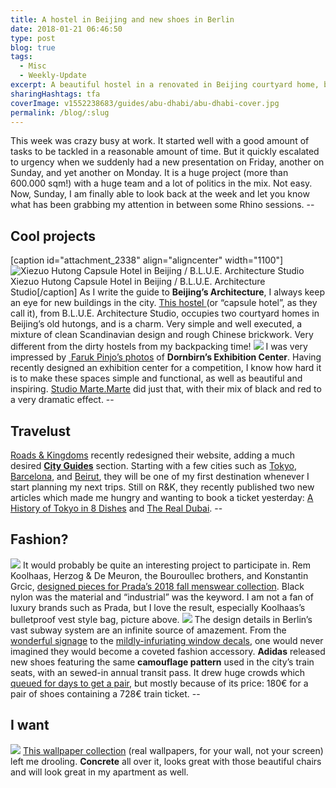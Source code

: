 ```yaml
---
title: A hostel in Beijing and new shoes in Berlin
date: 2018-01-21 06:46:50
type: post
blog: true
tags:
  - Misc
  - Weekly-Update
excerpt: A beautiful hostel in a renovated in Beijing courtyard home, beautiful photos of an exhibition center in Austria, and new Adidas's shoes making the headlines in Berlin.
sharingHashtags: tfa
coverImage: v1552238683/guides/abu-dhabi/abu-dhabi-cover.jpg
permalink: /blog/:slug
---
```


This week was crazy busy at work. It started well with a good amount of tasks to be tackled in a reasonable amount of time. But it quickly escalated to urgency when we suddenly had a new presentation on Friday, another on Sunday, and yet another on Monday. It is a huge project (more than 600.000 sqm!) with a huge team and a lot of politics in the mix. Not easy. Now, Sunday, I am finally able to look back at the week and let you know what has been grabbing my attention in between some Rhino sessions. --

## Cool projects

\[caption id="attachment_2338" align="aligncenter" width="1100"\]![Xiezuo Hutong Capsule Hotel in Beijing / B.L.U.E. Architecture Studio](https://theforeignarchitect.com/wp-content/uploads/2018/01/batch___DSC5322-1100x912.jpg) Xiezuo Hutong Capsule Hotel in Beijing / B.L.U.E. Architecture Studio\[/caption\] As I write the guide to **Beijing’s Architecture**, I always keep an eye for new buildings in the city. [This hostel ](https://www.archdaily.com/886515/xiezuo-hutong-capsule-hotel-in-beijing-blue-architecture-studio)(or “capsule hotel”, as they call it), from B.L.U.E. Architecture Studio, occupies two courtyard homes in Beijing’s old hutongs, and is a charm. Very simple and well executed, a mixture of clean Scandinavian design and rough Chinese brickwork. Very different from the dirty hostels from my backpacking time! ![](https://theforeignarchitect.com/wp-content/uploads/2018/01/zumtobel-lighting-sustainable-austria-promotions_dezeen_2364_col_6.jpg) I was very impressed by [ Faruk Pinjo’s photos](https://www.dezeen.com/2018/01/17/promotion-zumtobel-led-lighting-messe-dornbirn-exhibition-centre-marte-marte-architects/) of **Dornbirn’s Exhibition Center**. Having recently designed an exhibition center for a competition, I know how hard it is to make these spaces simple and functional, as well as beautiful and inspiring. [Studio Marte.Marte](http://www.marte-marte.com/) did just that, with their mix of black and red to a very dramatic effect. --

## Travelust

[Roads & Kingdoms](http://roadsandkingdoms.com) recently redesigned their website, adding a much desired [**City Guides**](http://roadsandkingdoms.com/travel-guides/) section. Starting with a few cities such as [Tokyo](http://roadsandkingdoms.com/travel-guide/tokyo/), [Barcelona](http://roadsandkingdoms.com/travel-guide/barcelona/), and [Beirut](http://roadsandkingdoms.com/travel-guide/beirut/), they will be one of my first destination whenever I start planning my next trips. Still on R&K, they recently published two new articles which made me hungry and wanting to book a ticket yesterday: [A History of Tokyo in 8 Dishes](http://roadsandkingdoms.com/2018/a-history-of-tokyo-in-8-dishes/) and [The Real Dubai](http://roadsandkingdoms.com/2018/the-real-dubai/). --

## Fashion?

![](https://theforeignarchitect.com/wp-content/uploads/2018/01/original.jpg) It would probably be quite an interesting project to participate in. Rem Koolhaas, Herzog & De Meuron, the Bouroullec brothers, and Konstantin Grcic, [designed pieces for Prada’s 2018 fall menswear collection](https://archpaper.com/2018/01/koolhaas-herzog-meuron-industrial-pradas/). Black nylon was the material and “industrial” was the keyword. I am not a fan of luxury brands such as Prada, but I love the result, especially Koolhaas’s bulletproof vest style bag, picture above. ![](https://theforeignarchitect.com/wp-content/uploads/2018/01/adidas-trainers-bvg-collaboration-eqt-support-93-berlin-fashion-_dezeen_hero1-852x479.jpg) The design details in Berlin’s vast subway system are an infinite source of amazement. From the [wonderful signage](http://endbahnhof.tumblr.com/) to the [mildly-infuriating window decals](https://withberlinlove.com/2016/01/13/berlin-u-bahn-windows-wonky-brandenburg-gate-graphics/), one would never imagined they would become a coveted fashion accessory. **Adidas** released new shoes featuring the same **camouflage pattern** used in the city’s train seats, with an sewed-in annual transit pass. It drew huge crowds which [queued for days to get a pair](https://www.thelocal.de/20180116/hundreds-of-berliners-line-up-for-shoe-with-annual-transit-ticket-sewn-into-it), but mostly because of its price: 180€ for a pair of shoes containing a 728€ train ticket. --

## I want

![](https://theforeignarchitect.com/wp-content/uploads/2018/01/Brutalist-Welbeck-Street-WEBSITE-CHAIR-820x532.jpg) [This wallpaper collection](https://www.dezeen.com/2018/01/12/brutalist-architecture-concrete-wallpaper-murals-design/) (real wallpapers, for your wall, not your screen) left me drooling. **Concrete** all over it, looks great with those beautiful chairs and will look great in my apartment as well.
